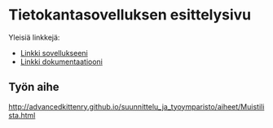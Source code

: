 # Tietokantasovelluksen esittelysivu

Yleisiä linkkejä:

* [Linkki sovellukseeni](http://topikivi.cs.users.helsinki.fi/TiKaSo)
* [Linkki dokumentaatiooni](https://github.com/topikiviluoma/Tsoha-Bootstrap/blob/master/doc/dokumentaatio.pdf)

## Työn aihe

http://advancedkittenry.github.io/suunnittelu_ja_tyoymparisto/aiheet/Muistilista.html
